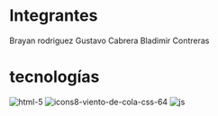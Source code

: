 # Integrantes
Brayan rodriguez
Gustavo Cabrera
Bladimir Contreras

# tecnologías
![html-5](https://github.com/user-attachments/assets/fb675206-e223-49eb-81cd-cb41de7a154a)
![icons8-viento-de-cola-css-64](https://github.com/user-attachments/assets/7d1c3722-cf52-4d65-a507-9b5c990bb846)
![js](https://github.com/user-attachments/assets/4ff52151-a960-4f38-bfb6-adbf1b398f65)
